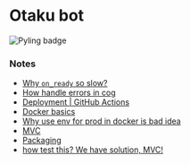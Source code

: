 # Otaku bot

<p align="left">
  <img src="https://github.com/lusm554/voice-bot-otaku/actions/workflows/pylint.yml/badge.svg" alt="Pyling badge">
</p>


### Notes

- [Why `on_ready` so slow?](https://docs.pycord.dev/en/stable/intents.html#why-does-on-ready-take-so-long-to-fire)
- [How handle errors in cog](https://guide.pycord.dev/popular-topics/error-handling#per-cog-handling)
- [Deployment | GitHub Actions](https://docs.github.com/en/actions/deployment)
- [Docker basics](https://docs.docker.com/get-started/02_our_app/)
- [Why use env for prod in docker is bad idea](https://blog.diogomonica.com//2017/03/27/why-you-shouldnt-use-env-variables-for-secret-data/)
- [MVC](https://en.wikipedia.org/wiki/Model%E2%80%93view%E2%80%93controller)
- [Packaging](https://docs.github.com/en/actions/publishing-packages/about-packaging-with-github-actions)
- [how test this? We have solution, MVC!](https://en.wikipedia.org/wiki/Model%E2%80%93view%E2%80%93controller)
